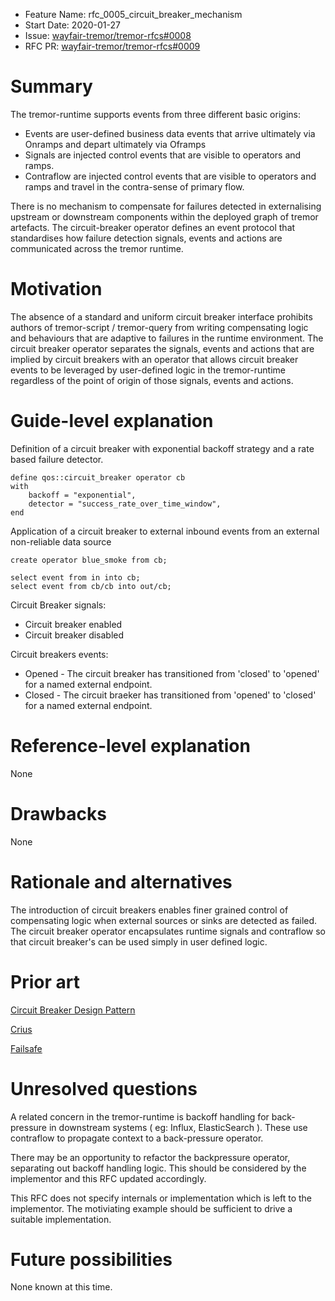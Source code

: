 - Feature Name: rfc_0005_circuit_breaker_mechanism
- Start Date: 2020-01-27
- Issue: [wayfair-tremor/tremor-rfcs#0008](https://github.com/wayfair-tremor/tremor-rfcs/issues/8)
- RFC PR: [wayfair-tremor/tremor-rfcs#0009](https://github.com/wayfair-tremor/tremor-rfcs/pull/9)

# Summary
[summary]: #summary

The tremor-runtime supports events from three different basic origins:
* Events are user-defined business data events that arrive ultimately via Onramps and depart ultimately via Oframps
* Signals are injected control events that are visible to operators and ramps.
* Contraflow are injected control events that are visible to operators and ramps and travel in the contra-sense of primary flow.

There is no mechanism to compensate for failures detected in externalising upstream or downstream components within
the deployed graph of tremor artefacts. The circuit-breaker operator defines an event protocol that standardises
how failure detection signals, events and actions are communicated across the tremor runtime.

# Motivation
[motivation]: #motivation

The absence of a standard and uniform circuit breaker interface prohibits authors of tremor-script / tremor-query
from writing compensating logic and behaviours that are adaptive to failures in the runtime environment. The
circuit breaker operator separates the signals, events and actions that are implied by circuit breakers with
an operator that allows circuit breaker events to be leveraged by user-defined logic in the tremor-runtime
regardless of the point of origin of those signals, events and actions.

# Guide-level explanation
[guide-level-explanation]: #guide-level-explanation

Definition of a circuit breaker with exponential backoff strategy
and a rate based failure detector.

```trickle
define qos::circuit_breaker operator cb
with
    backoff = "exponential",
    detector = "success_rate_over_time_window",
end
```

Application of a circuit breaker to external inbound events from an external non-reliable data source

```trickle
create operator blue_smoke from cb;

select event from in into cb;
select event from cb/cb into out/cb;
```

Circuit Breaker signals:
* Circuit breaker enabled
* Circuit breaker disabled

Circuit breakers events:
* Opened - The circuit breaker has transitioned from 'closed' to 'opened' for a named external endpoint.
* Closed - The circuit braeker has transitioned from 'opened' to 'closed' for a named external endpoint.

# Reference-level explanation
[reference-level-explanation]: #reference-level-explanation

None

# Drawbacks
[drawbacks]: #drawbacks

None

# Rationale and alternatives
[rationale-and-alternatives]: #rationale-and-alternatives

The introduction of circuit breakers enables finer grained control of compensating logic when
external sources or sinks are detected as failed. The circuit breaker operator encapsulates
runtime signals and contraflow so that circuit breaker's can be used simply in user defined
logic.

# Prior art
[prior-art]: #prior-art

[Circuit Breaker Design Pattern](https://en.wikipedia.org/wiki/Circuit_breaker_design_pattern)

[Crius](https://crates.io/crates/crius)

[Failsafe](https://crates.io/crates/failsafe)


# Unresolved questions
[unresolved-questions]: #unresolved-questions

A related concern in the tremor-runtime is backoff handling for back-pressure in downstream
systems ( eg: Influx, ElasticSearch ). These use contraflow to propagate context to a
back-pressure operator.

There may be an opportunity to refactor the backpressure operator, separating out backoff
handling logic. This should be considered by the implementor and this RFC updated accordingly.

This RFC does not specify internals or implementation which is left to the
implementor. The motiviating example should be sufficient to drive a suitable
implementation.

# Future possibilities
[future-possibilities]: #future-possibilities

None known at this time.
